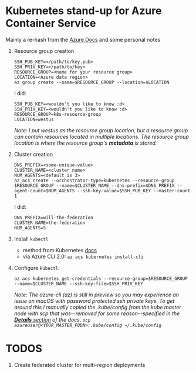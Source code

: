 # Kubernetes stand-up for Azure Container Service

Mainly a re-hash from the [Azure Docs](https://docs.microsoft.com/en-us/azure/container-service/container-service-kubernetes-walkthrough)
and some personal notes

1. Resource group creation
    ```
    SSH_PUB_KEY=</path/to/key.pub>
    SSH_PRIV_KEY=</path/to/key>
    RESOURCE_GROUP=<name for your resource group>
    LOCATION=<Azure data region>
    az group create --name=$RESOURCE_GROUP --location=$LOCATION
    ```

    I did:
    ```
    SSH_PUB_KEY=<wouldn't you like to know :d>
    SSH_PRIV_KEY=<wouldn't you like to know :d>
    RESOURCE_GROUP=k8s-resource-group
    LOCATION=westus
    ```
    *Note: I put westus as the resource group location, but a 
    resource group can contain resources located in multiple locations. 
    The resource group location is where the resource group's **metadata** is stored.*

1. Cluster creation
    ```
    DNS_PREFIX=<some-unique-value>
    CLUSTER_NAME=<cluster name>
    NUM_AGENTS=<default is 3>
    az acs create --orchestrator-type=kubernetes --resource-group $RESOURCE_GROUP --name=$CLUSTER_NAME --dns-prefix=$DNS_PREFIX --agent-count=$NUM_AGENTS --ssh-key-value=$SSH_PUB_KEY --master-count 1
    ```

    I did:
    ```
    DNS_PREFIX=will-the-federation
    CLUSTER_NAME=the-federation
    NUM_AGENTS=5
    ```

1. Install `kubectl`
    - method from Kubernetes [docs](http://kubernetes.io/docs/user-guide/prereqs/)
    - via Azure CLI 2.0: `az acs kubernetes install-cli`

1. Configure `kubectl`:
    ```
    az acs kubernetes get-credentials --resource-group=$RESOURCE_GROUP --name=$CLUSTER_NAME --ssh-key-file=$SSH_PRIV_KEY
    ```
    *Note: The azure-cli (az) is still in preview so you may experience an issue on macOS with password
    protected ssh private keys. To get around this I manually copied the .kube/config from the kube master node 
    with scp that was--removed for some reason--specified in the [**Details** section](https://docs.microsoft.com/en-us/azure/container-service/container-service-kubernetes-walkthrough#details) 
    of the docs. `scp azureuser@<YOUR_MASTER_FQDN>:.kube/config ~/.kube/config`*

# TODOS
1. Create federated cluster for multi-region deployments